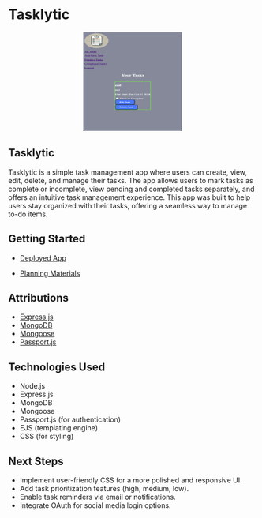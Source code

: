 # Tasklytic

<p align="center">
  <img src="https://github.com/Keya-Moradi/tasklytic/blob/main/Public/images/TasklyticHome.png" alt="Tasklytic Home" width="200" height="200">
</p>


## Tasklytic

Tasklytic is a simple task management app where users can create, view, edit, delete, and manage their tasks. The app allows users to mark tasks as complete or incomplete, view pending and completed tasks separately, and offers an intuitive task management experience. This app was built to help users stay organized with their tasks, offering a seamless way to manage to-do items.

## Getting Started

- [Deployed App](https://tasklytic-05d2d8df9e4e.herokuapp.com/users/login)

- [Planning Materials](https://trello.com/b/u1LgmzUw/unit-2-project-tasklytic-to-do-list-app)

## Attributions

- [Express.js](https://expressjs.com/)
- [MongoDB](https://www.mongodb.com/)
- [Mongoose](https://mongoosejs.com/)
- [Passport.js](http://www.passportjs.org/)

## Technologies Used

- Node.js
- Express.js
- MongoDB
- Mongoose
- Passport.js (for authentication)
- EJS (templating engine)
- CSS (for styling)

## Next Steps

- Implement user-friendly CSS for a more polished and responsive UI.
- Add task prioritization features (high, medium, low).
- Enable task reminders via email or notifications.
- Integrate OAuth for social media login options.
